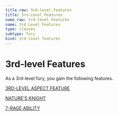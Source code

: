 ```yaml
---
title_raw: 3rd-level Features
title: 3rd-Level Features
name_raw: 3rd-level Features
name: 3rd-Level Features
type: classes
subtype: fury
kind: 3rd-level features
---
```


# 3rd-level Features

As a 3rd-level fury, you gain the following features.

[3RD-LEVEL ASPECT FEATURE](./3rd-Level%20Aspect%20Feature/3rd-Level%20Aspect%20Feature.md)

[NATURE'S KNIGHT](./Natures%20Knight/Natures%20Knight.md)

[7-RAGE ABILITY](./7-Rage%20Ability/7-Rage%20Ability.md)
